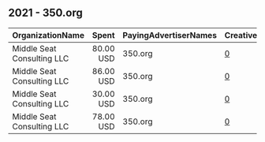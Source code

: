 ## 2021 - 350.org 
|OrganizationName|Spent|PayingAdvertiserNames|CreativeUrls|Impressions|Genders|AgeBrackets|CountryCodes|BillingAddresses|CandidateBallotInformation|
|:---|---:|:---|:---|---:|:---|:---|:---|:---|:---|
|Middle Seat Consulting  LLC|80.00 USD|350.org|[0](https://www.snap.com/political-ads/asset/f89905d0ba0060d7a16d95f9f9aed1c47a11a13b098c9561c203836f11d392a8?mediaType=png)|13,215||25+|united states|"Po Box 21600,Washington,20009,US"||
|Middle Seat Consulting  LLC|86.00 USD|350.org|[0](https://www.snap.com/political-ads/asset/f89905d0ba0060d7a16d95f9f9aed1c47a11a13b098c9561c203836f11d392a8?mediaType=png)|10,212||25+|united states|"Po Box 21600,Washington,20009,US"||
|Middle Seat Consulting  LLC|30.00 USD|350.org|[0](https://www.snap.com/political-ads/asset/660a23adf36def6aebacb893f396cb35f6ca18d748d6e9ed5421e521a70cc7e2?mediaType=png)|5,567||25+|united states|"Po Box 21600,Washington,20009,US"||
|Middle Seat Consulting  LLC|78.00 USD|350.org|[0](https://www.snap.com/political-ads/asset/660a23adf36def6aebacb893f396cb35f6ca18d748d6e9ed5421e521a70cc7e2?mediaType=png)|9,670||25+|united states|"Po Box 21600,Washington,20009,US"||
